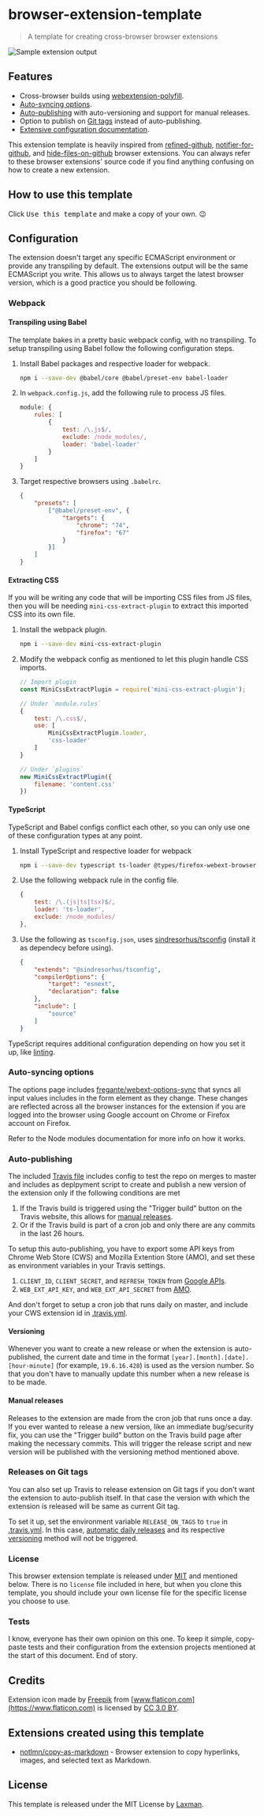 # browser-extension-template

[link-webext-polyfill]: https://github.com/mozilla/webextension-polyfill
[link-rgh]: https://github.com/sindresorhus/refined-github
[link-ngh]: https://github.com/sindresorhus/notifier-for-github
[link-hfog]: https://github.com/sindresorhus/hide-files-on-github
[link-tsconfig]: https://github.com/sindresorhus/tsconfig
[link-xo-ts]: https://github.com/xojs/eslint-config-xo-typescript
[link-options-sync]: https://github.com/fregante/webext-options-sync
[link-cws-keys]: https://github.com/DrewML/chrome-webstore-upload/blob/master/How%20to%20generate%20Google%20API%20keys.md
[link-amo-keys]: https://addons.mozilla.org/en-US/developers/addon/api/key

> A template for creating cross-browser browser extensions

![Sample extension output](media/previewer.png)

## Features
- Cross-browser builds using [webextension-polyfill][link-webext-polyfill].
- [Auto-syncing options](#auto-syncing-options).
- [Auto-publishing](#auto-publishing) with auto-versioning and support for manual releases.
- Option to publish on [Git tags](#releases-on-git-tags) instead of auto-publishing.
- [Extensive configuration documentation](#configuration).

This extension template is heavily inspired from [refined-github][link-rgh], [notifier-for-github][link-ngh], and [hide-files-on-github][link-hfog] browser extensions. You can always refer to these browser extensions' source code if you find anything confusing on how to create a new extension.

## How to use this template

Click <kbd>Use this template</kbd> and make a copy of your own. 😉

## Configuration

The extension doesn't target any specific ECMAScript environment or provide any transpiling by default. The extensions output will be the same ECMAScript you write. This allows us to always target the latest browser version, which is a good practice you should be following.

### Webpack

#### Transpiling using Babel

The template bakes in a pretty basic webpack config, with no transpiling. To setup transpiling using Babel follow the following configuration steps.

1. Install Babel packages and respective loader for webpack.

	``` sh
	npm i --save-dev @babel/core @babel/preset-env babel-loader
	```
1. In `webpack.config.js`, add the following rule to process JS files.

	``` js
	module: {
		rules: [
			{
				test: /\.js$/,
				exclude: /node_modules/,
				loader: 'babel-loader'
			}
		]
	}
	```
1. Target respective browsers using `.babelrc`.

	``` json
	{
		"presets": [
			["@babel/preset-env", {
				"targets": {
					"chrome": "74",
					"firefox": "67"
				}
			}]
		]
	}
	```

#### Extracting CSS

If you will be writing any code that will be importing CSS files from JS files, then you will be needing `mini-css-extract-plugin` to extract this imported CSS into its own file.

1. Install the webpack plugin.

	``` sh
	npm i --save-dev mini-css-extract-plugin
	```
1. Modify the webpack config as mentioned to let this plugin handle CSS imports.

	``` js
	// Import plugin
	const MiniCssExtractPlugin = require('mini-css-extract-plugin');

	// Under `module.rules`
	{
		test: /\.css$/,
		use: [
			MiniCssExtractPlugin.loader,
			'css-loader'
		]
	}

	// Under `plugins`
	new MiniCssExtractPlugin({
		filename: 'content.css'
	})
	```

#### TypeScript

TypeScript and Babel configs conflict each other, so you can only use one of these configuration types at any point.

1. Install TypeScript and respective loader for webpack

	``` sh
	npm i --save-dev typescript ts-loader @types/firefox-webext-browser
	```
1. Use the following webpack rule in the config file.

	``` js
	{
		test: /\.(js|ts|tsx)$/,
		loader: 'ts-loader',
		exclude: /node_modules/
	},
	```

1. Use the following as `tsconfig.json`, uses [sindresorhus/tsconfig][link-tsconfig] (install it as dependecy before using).

	``` json
	{
		"extends": "@sindresorhus/tsconfig",
		"compilerOptions": {
			"target": "esnext",
			"declaration": false
		},
		"include": [
			"source"
		]
	}
	```

TypeScript requires additional configuration depending on how you set it up, like [linting][link-xo-ts].

### Auto-syncing options

The options page includes [fregante/webext-options-sync][link-options-sync] that syncs all input values includes in the form element as they change. These changes are reflected across all the browser instances for the extension if you are logged into the browser using Google account on Chrome or Firefox account on Firefox.

Refer to the Node modules documentation for more info on how it works.

### Auto-publishing

The included [Travis file](.travis.yml) includes config to test the repo on merges to master and includes as deplpyment script to create and publish a new version of the extension only if the following conditions are met

1. If the Travis build is triggered using the "Trigger build" button on the Travis website, this allows for [manual releases](#manual-releases).
2. Or if the Travis build is part of a cron job and only there are any commits in the last 26 hours.

To setup this auto-publishing, you have to export some API keys from Chrome Web Store (CWS) and Mozilla Extention Store (AMO), and set these as environment variables in your Travis settings.

1. `CLIENT_ID`, `CLIENT_SECRET`, and `REFRESH_TOKEN` from [Google APIs][link-cws-keys].
1. `WEB_EXT_API_KEY`, and `WEB_EXT_API_SECRET` from [AMO][link-amo-keys].

And don't forget to setup a cron job that runs daily on master, and include your CWS extension id in [.travis.yml](.travis.yml).

#### Versioning

Whenever you want to create a new release or when the extension is auto-published, the current date and time in the format `[year].[month].[date].[hour-minute]` (for example, `19.6.16.428`) is used as the version number. So that you don't have to manually update this number when a new release is to be made.

#### Manual releases

Releases to the extension are made from the cron job that runs once a day. If you ever wanted to release a new version, like an immediate bug/security fix, you can use the "Trigger build" button on the Travis build page after making the necessary commits. This will trigger the release script and new version will be published with the versioning method mentioned above.

### Releases on Git tags

You can also set up Travis to release extension on Git tags if you don't want the extension to auto-publish itself. In that case the version with which the extension is released will be same as current Git tag.

To set it up, set the environment variable `RELEASE_ON_TAGS` to `true` in [.travis.yml](.travis.yml). In this case, [automatic daily releases](#auto-publishing) and its respective [versioning](#versioning) method will not be triggered.

### License

This browser extension template is released under [MIT](#license) and mentioned below. There is no `license` file included in here, but when you clone this template, you should include your own license file for the specific license you choose to use.

### Tests

I know, everyone has their own opinion on this one. To keep it simple, copy-paste tests and their configuration from the extension projects mentioned at the start of this document. End of story.

## Credits

Extension icon made by [Freepik](https://www.freepik.com) from [www.flaticon.com](https://www.flaticon.com) is licensed by [CC 3.0 BY](http://creativecommons.org/licenses/by/3.0).

## Extensions created using this template

- [notlmn/copy-as-markdown](https://github.com/notlmn/copy-as-markdown) - Browser extension to copy hyperlinks, images, and selected text as Markdown.

## License

This template is released under the MIT License by [Laxman](https://github.com/notlmn).
